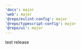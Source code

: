 ```yaml
---
'docs': major
'web': major
'@repo/eslint-config': major
'@repo/typescript-config': major
'@repo/ui': major
---
```


test release
